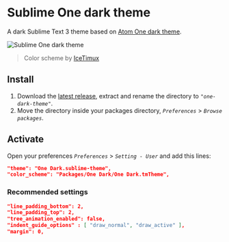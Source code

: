 # Sublime One dark theme
A dark Sublime Text 3 theme based on [Atom One dark theme](https://github.com/atom/one-dark-ui).

![Sublime One dark theme](http://i.imgur.com/x1vy8Nw.png)
> Color scheme by [IceTimux](https://github.com/IceTimux/one-dark-sublime-text-3-color-scheme)

## Install
1. Download the [latest release](https://github.com/andresmichel/one-dark-theme/releases/latest), extract and rename the directory to *`"one-dark-theme"`*.
2. Move the directory inside your packages directory, *`Preferences`* > *`Browse packages`*.

## Activate
Open your preferences *`Preferences`* > *`Setting - User`* and add this lines:

```json
"theme": "One Dark.sublime-theme",
"color_scheme": "Packages/One Dark/One Dark.tmTheme",
```

### Recommended settings
```json
"line_padding_bottom": 2,
"line_padding_top": 2,
"tree_animation_enabled": false,
"indent_guide_options" : [ "draw_normal", "draw_active" ],
"margin": 0,
```
